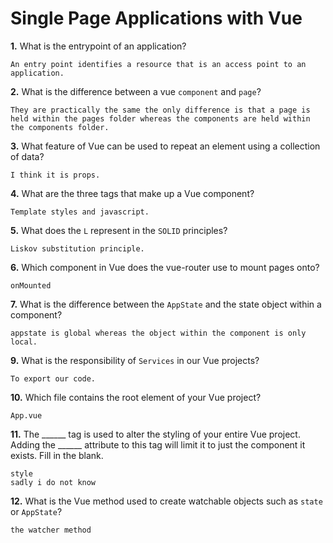 # Single Page Applications with Vue

**1.** What is the entrypoint of an application?
<!-- enter you answer in the space below -->
```
An entry point identifies a resource that is an access point to an application.
```
**2.** What is the difference between a vue `component` and `page`?
<!-- enter you answer in the space below -->
```
They are practically the same the only difference is that a page is held within the pages folder whereas the components are held within the components folder.
```
**3.** What feature of Vue can be used to repeat an element using a collection of data?
<!-- enter you answer in the space below -->
```
I think it is props.
```
**4.** What are the three tags that make up a Vue component?
<!-- enter you answer in the space below -->
```
Template styles and javascript.
```
**5.** What does the `L` represent in the `SOLID` principles?
<!-- enter you answer in the space below -->
```
Liskov substitution principle.
```
**6.** Which component in Vue does the vue-router use to mount pages onto?
<!-- enter you answer in the space below -->
```
onMounted
```
**7.** What is the difference between the `AppState` and the state object within a component?
<!-- enter you answer in the space below -->
```
appstate is global whereas the object within the component is only local.
```
**9.** What is the responsibility of `Services` in our Vue projects?
<!-- enter you answer in the space below -->
```
To export our code.
```
**10.** Which file contains the root element of your Vue project?
<!-- enter you answer in the space below -->
```
App.vue
```
**11.** The ______ tag is used to alter the styling of your entire Vue project.  Adding the ______ attribute to this tag will limit it to just the component it exists.  Fill in the blank.
<!-- enter you answer in the space below -->
```
style
sadly i do not know
```
**12.** What is the Vue method used to create watchable objects such as `state` or `AppState`?
<!-- enter you answer in the space below -->
```
the watcher method
```